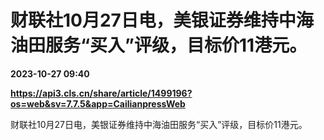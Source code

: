 # 财联社10月27日电，美银证券维持中海油田服务“买入”评级，目标价11港元。

**2023-10-27 09:40**

**https://api3.cls.cn/share/article/1499196?os=web&sv=7.7.5&app=CailianpressWeb**

财联社10月27日电，美银证券维持中海油田服务“买入”评级，目标价11港元。